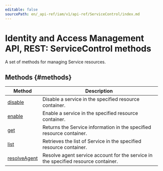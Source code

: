 ```yaml
---
editable: false
sourcePath: en/_api-ref/iam/v1/api-ref/ServiceControl/index.md
---
```


# Identity and Access Management API, REST: ServiceControl methods
A set of methods for managing Service resources.

## Methods {#methods}
Method | Description
--- | ---
[disable](disable.md) | Disable a service in the specified resource container.
[enable](enable.md) | Enable a service in the specified resource container.
[get](get.md) | Returns the Service information in the specified resource container.
[list](list.md) | Retrieves the list of Service in the specified resource container.
[resolveAgent](resolveAgent.md) | Resolve agent service account for the service in the specified resource container.